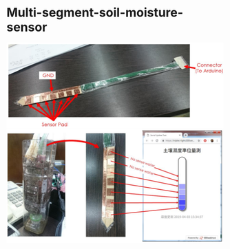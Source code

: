 # Multi-segment-soil-moisture-sensor

<center><img src="https://github.com/TripleC-Light/Multi-segment-soil-moisture-sensor/blob/master/image/sensor.jpg" width=700></center>

<center><img src="https://github.com/TripleC-Light/Multi-segment-soil-moisture-sensor/blob/master/image/GUI.jpg?raw=true" width=600></center>
